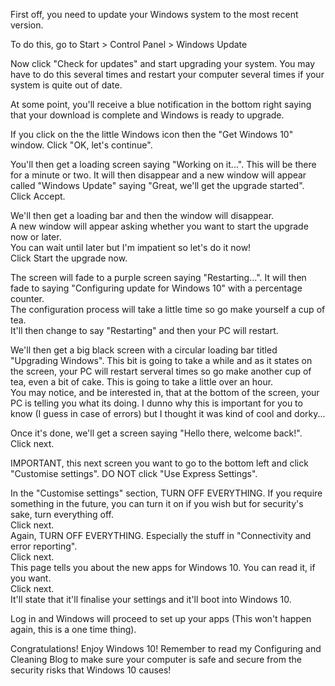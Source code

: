 First off, you need to update your Windows system to the most recent version.

To do this, go to Start > Control Panel > Windows Update

Now click "Check for updates" and start upgrading your system. You may have to do this several times and restart your computer several times if your system is quite out of date.

At some point, you'll receive a blue notification in the bottom right saying that your download is complete and Windows is ready to upgrade.

If you click on the the little Windows icon then the "Get Windows 10" window. Click "OK, let's continue". 

You'll then get a loading screen saying "Working on it...". This will be there for a minute or two. It will then disappear and a new window will appear called "Windows Update" saying "Great, we'll get the upgrade started".  
Click Accept.

We'll then get a loading bar and then the window will disappear.  
A new window will appear asking whether you want to start the upgrade now or later.  
You can wait until later but I'm impatient so let's do it now!  
Click Start the upgrade now.

The screen will fade to a purple screen saying "Restarting...". It will then fade to saying "Configuring update for Windows 10" with a percentage counter.  
The configuration process will take a little time so go make yourself a cup of tea.  
It'll then change to say "Restarting" and then your PC will restart.

We'll then get a big black screen with a circular loading bar titled "Upgrading Windows". This bit is going to take a while and as it states on the screen, your PC will restart serveral times so go make another cup of tea, even a bit of cake. This is going to take a little over an hour.  
You may notice, and be interested in, that at the bottom of the screen, your PC is telling you what its doing. I dunno why this is important for you to know (I guess in case of errors) but I thought it was kind of cool and dorky...

Once it's done, we'll get a screen saying "Hello there, welcome back!".  
Click next.

IMPORTANT, this next screen you want to go to the bottom left and click "Customise settings". DO NOT click "Use Express Settings".

In the "Customise settings" section, TURN OFF EVERYTHING. If you require something in the future, you can turn it on if you wish but for security's sake, turn everything off.  
Click next.  
Again, TURN OFF EVERYTHING. Especially the stuff in "Connectivity and error reporting".  
Click next.  
This page tells you about the new apps for Windows 10. You can read it, if you want.  
Click next.  
It'll state that it'll finalise your settings and it'll boot into Windows 10.

Log in and Windows will proceed to set up your apps (This won't happen again, this is a one time thing).

Congratulations! Enjoy Windows 10! Remember to read my Configuring and Cleaning Blog to make sure your computer is safe and secure from the security risks that Windows 10 causes!
